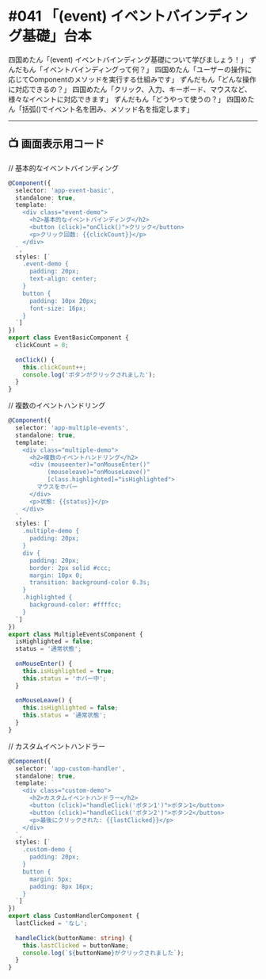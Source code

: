 # #041 「(event) イベントバインディング基礎」台本

四国めたん「(event) イベントバインディング基礎について学びましょう！」
ずんだもん「イベントバインディングって何？」
四国めたん「ユーザーの操作に応じてComponentのメソッドを実行する仕組みです」
ずんだもん「どんな操作に対応できるの？」
四国めたん「クリック、入力、キーボード、マウスなど、様々なイベントに対応できます」
ずんだもん「どうやって使うの？」
四国めたん「括弧()でイベント名を囲み、メソッド名を指定します」

---

## 📺 画面表示用コード

// 基本的なイベントバインディング
```typescript
@Component({
  selector: 'app-event-basic',
  standalone: true,
  template: `
    <div class="event-demo">
      <h2>基本的なイベントバインディング</h2>
      <button (click)="onClick()">クリック</button>
      <p>クリック回数: {{clickCount}}</p>
    </div>
  `,
  styles: [`
    .event-demo {
      padding: 20px;
      text-align: center;
    }
    button {
      padding: 10px 20px;
      font-size: 16px;
    }
  `]
})
export class EventBasicComponent {
  clickCount = 0;
  
  onClick() {
    this.clickCount++;
    console.log('ボタンがクリックされました');
  }
}
```

// 複数のイベントハンドリング
```typescript
@Component({
  selector: 'app-multiple-events',
  standalone: true,
  template: `
    <div class="multiple-demo">
      <h2>複数のイベントハンドリング</h2>
      <div (mouseenter)="onMouseEnter()" 
           (mouseleave)="onMouseLeave()"
           [class.highlighted]="isHighlighted">
        マウスをホバー
      </div>
      <p>状態: {{status}}</p>
    </div>
  `,
  styles: [`
    .multiple-demo {
      padding: 20px;
    }
    div {
      padding: 20px;
      border: 2px solid #ccc;
      margin: 10px 0;
      transition: background-color 0.3s;
    }
    .highlighted {
      background-color: #ffffcc;
    }
  `]
})
export class MultipleEventsComponent {
  isHighlighted = false;
  status = '通常状態';
  
  onMouseEnter() {
    this.isHighlighted = true;
    this.status = 'ホバー中';
  }
  
  onMouseLeave() {
    this.isHighlighted = false;
    this.status = '通常状態';
  }
}
```

// カスタムイベントハンドラー
```typescript
@Component({
  selector: 'app-custom-handler',
  standalone: true,
  template: `
    <div class="custom-demo">
      <h2>カスタムイベントハンドラー</h2>
      <button (click)="handleClick('ボタン1')">ボタン1</button>
      <button (click)="handleClick('ボタン2')">ボタン2</button>
      <p>最後にクリックされた: {{lastClicked}}</p>
    </div>
  `,
  styles: [`
    .custom-demo {
      padding: 20px;
    }
    button {
      margin: 5px;
      padding: 8px 16px;
    }
  `]
})
export class CustomHandlerComponent {
  lastClicked = 'なし';
  
  handleClick(buttonName: string) {
    this.lastClicked = buttonName;
    console.log(`${buttonName}がクリックされました`);
  }
}
```
